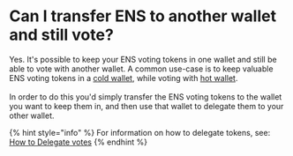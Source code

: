# Can I transfer ENS to another wallet and still vote?

Yes. It's possible to keep your ENS voting tokens in one wallet and still be able to vote with another wallet. A common use-case is to keep valuable ENS voting tokens in a [cold wallet](../../references/common-terminology.md#cold-wallet), while voting with [hot wallet](../../references/common-terminology.md#hot-wallet).\
\
In order to do this you'd simply transfer the ENS voting tokens to the wallet you want to keep them in, and then use that wallet to delegate them to your other wallet.

{% hint style="info" %}
For information on how to delegate tokens, see: [How to Delegate votes](../delegation-and-voting/how-to-delegate-votes.md)
{% endhint %}
